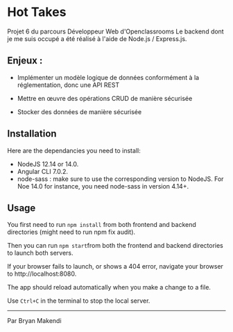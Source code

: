 # Hot Takes

Projet 6 du parcours Développeur Web d'Openclassrooms
Le backend dont je me suis occupé a été réalisé à l'aide de Node.js / Express.js.

## Enjeux :

* Implémenter un modèle logique de données conformément à la réglementation, donc une API REST

* Mettre en œuvre des opérations CRUD de manière sécurisée

* Stocker des données de manière sécurisée

## Installation ##

Here are the dependancies you need to install:
- NodeJS 12.14 or 14.0.
- Angular CLI 7.0.2.
- node-sass : make sure to use the corresponding version to NodeJS. For Noe 14.0 for instance, you need node-sass in version 4.14+.

## Usage ##

You first need to run `npm install` from both frontend and backend directories (might need to run npm fix audit).

Then you can run `npm start`from both the frontend and backend directories to launch both servers.

If your browser fails to launch, or shows a 404 error, navigate your browser to http://localhost:8080.

The app should reload automatically when you make a change to a file.

Use `Ctrl+C` in the terminal to stop the local server.

- - - -

Par Bryan Makendi
